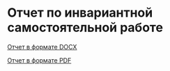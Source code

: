 # Отчет по инвариантной самостоятельной работе

[Отчет в формате DOCX](https://github.com/AlexTrubkina/pract-8sem-tech/blob/main/%D0%98%D0%A1%D0%A0/%D0%A2%D1%80%D1%83%D0%B1%D0%BA%D0%B8%D0%BD%D0%B0%20%D0%98%D0%A1%D0%A0.docx)

[Отчет в формате PDF](https://github.com/AlexTrubkina/pract-8sem-tech/blob/main/%D0%98%D0%A1%D0%A0/%D0%A2%D1%80%D1%83%D0%B1%D0%BA%D0%B8%D0%BD%D0%B0%20%D0%98%D0%A1%D0%A0.pdf)
